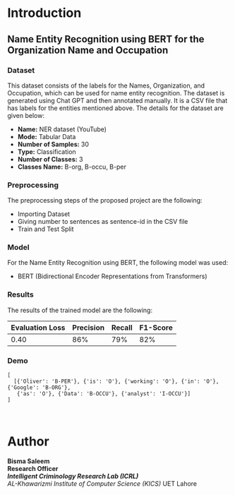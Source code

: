 # Introduction

## Name Entity Recognition using BERT for the Organization Name and Occupation

### Dataset

This dataset consists of the labels for the Names, Organization, and Occupation, which can be used for name entity recognition. The dataset is generated using Chat GPT and then annotated manually. It is a CSV file that has labels for the entities mentioned above. The details for the dataset are given below:

- **Name:** NER dataset (YouTube)
- **Mode:** Tabular Data
- **Number of Samples:** 30
- **Type:** Classification
- **Number of Classes:** 3
- **Classes Name:** B-org, B-occu, B-per

### Preprocessing

The preprocessing steps of the proposed project are the following:

- Importing Dataset
- Giving number to sentences as sentence-id in the CSV file
- Train and Test Split

### Model

For the Name Entity Recognition using BERT, the following model was used:

- BERT (Bidirectional Encoder Representations from Transformers)

### Results

The results of the trained model are the following:

| Evaluation Loss | Precision | Recall | F1-Score |
|-----------------|-----------|--------|----------|
| 0.40            | 86%       | 79%    | 82%      |

### Demo

```
[
  [{'Oliver': 'B-PER'}, {'is': 'O'}, {'working': 'O'}, {'in': 'O'}, {'Google': 'B-ORG'},
   {'as': 'O'}, {'Data': 'B-OCCU'}, {'analyst': 'I-OCCU'}]
]
```
<br>

# Author
**Bisma Saleem** <br>
**Research Officer** <br>
***Intelligent Criminology Research Lab (ICRL)*** <br>
*AL-Khawarizmi Institute of Computer Science (KICS)* UET Lahore <br>
